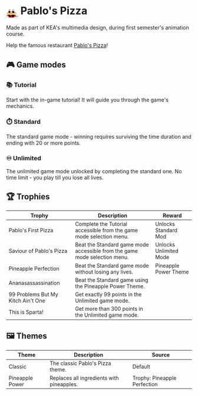# <img src="/favicon/favicon-32x32.png" alt="pablo's pizza icon" align="center"> Pablo's Pizza

Made as part of KEA's multimedia design, during first semester's animation course.

Help the famous restaurant [Pablo's Pizza](https://malthesers.github.io/pablos-pizza/)!

## 🎮 Game modes

### 📚 Tutorial

Start with the in-game tutorial! It will guide you through the game's mechanics.

### ⏱️ Standard

The standard game mode - winning requires surviving the time duration and ending with 20 or more points.

### ♾️ Unlimited

The unlimited game mode unlocked by completing the standard one. No time limit - you play till you lose all lives.

## 🏆 Trophies

| Trophy | Description | Reward |
| ------------- | ------------- | ------------- |
| Pablo's First Pizza | Complete the Tutorial accessible from the game mode selection menu. | Unlocks Standard Mod |
| Saviour of Pablo's Pizza | Beat the Standard game mode accessible from the game mode selection menu.  | Unlocks Unlimited Mode  |
| Pineapple Perfection | Beat the Standard game mode without losing any lives. | Pineapple Power Theme |
| Ananasassassination | Beat the Standard game using the Pineapple Power Theme. |
| 99 Problems But My Kitch Ain't One | Get exactly 99 points in the Unlimited game mode. |
| This is Sparta! | Get more than 300 points in the Unlimited game mode. |

## 🖼️ Themes

| Theme | Description | Source |
| ------------- | ------------- | ------------- |
| Classic | The classic Pablo's Pizza theme. | Default |
| Pineapple Power | Replaces all ingredients with pineapples. | Trophy: Pineapple Perfection |
